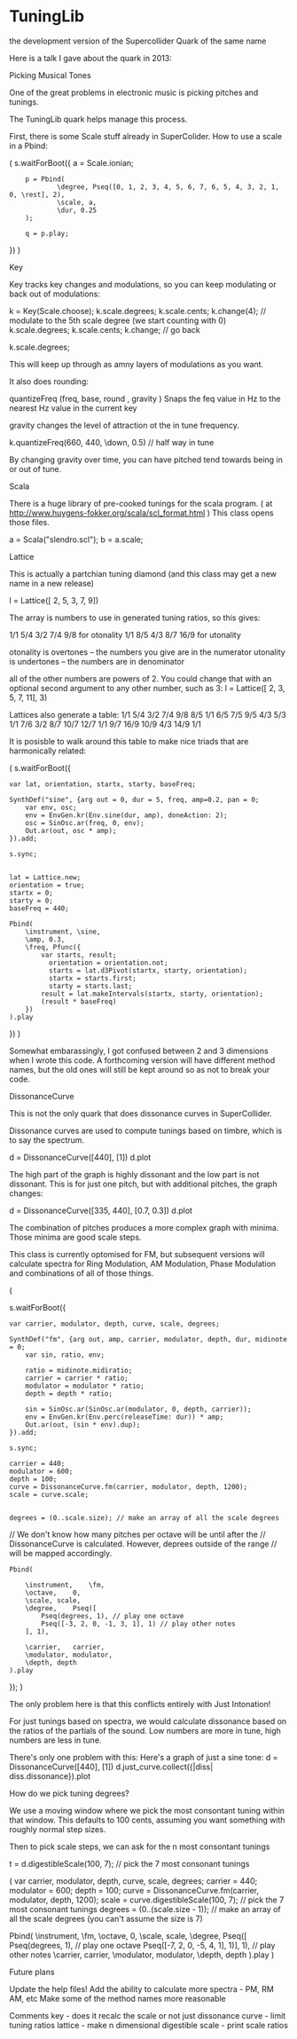 TuningLib
=========

the development version of the Supercollider Quark of the same name






Here is a talk I gave about the quark in 2013:



Picking Musical Tones

One of the great problems in electronic music is picking pitches and tunings.

The TuningLib quark helps manage this process.
















First, there is some Scale stuff already in SuperColider.
How to use a scale in a Pbind:

(
s.waitForBoot({
	    a = Scale.ionian;

	    p = Pbind(
		        \degree, Pseq([0, 1, 2, 3, 4, 5, 6, 7, 6, 5, 4, 3, 2, 1, 0, \rest], 2),
		        \scale, a,
		        \dur, 0.25
	    );

	    q = p.play;
})
)










Key

Key tracks key changes and modulations, so you can keep modulating or back out of modulations:

k = Key(Scale.choose);
k.scale.degrees;
k.scale.cents;
k.change(4); // modulate to the 5th scale degree (we start counting with 0)
k.scale.degrees;
k.scale.cents;
k.change; // go back

k.scale.degrees;

This will keep up through as amny layers of modulations as you want.

It also does rounding:

quantizeFreq (freq, base, round , gravity )
Snaps the feq value in Hz to the nearest Hz value in the current key

gravity changes the level of attraction ot the in tune frequency.

k.quantizeFreq(660, 440, \down, 0.5) // half way in tune

By changing gravity over time, you can have pitched tend towards being in or out of tune.








Scala

There is a huge library of pre-cooked tunings for the scala program. ( at http://www.huygens-fokker.org/scala/scl_format.html
) This class opens those files.

a = Scala("slendro.scl");
b = a.scale;









Lattice

This is actually a partchian tuning diamond (and this class may get a new name in a new release)

l = Lattice([ 2, 5, 3, 7, 9])

The array is numbers to use in generated tuning ratios, so this gives:

1/1 5/4 3/2 7/4 9/8   for otonality
1/1 8/5 4/3 8/7 16/9  for utonality

otonality is overtones – the numbers you give are in the numerator
utonality is undertones – the numbers are in denominator

all of the other numbers are powers of 2.  You could change that with an optional second argument to any other number, such as 3:
l = Lattice([ 2, 3, 5, 7, 11], 3)




Lattices also generate a table:
1/1 5/4 3/2 7/4 9/8
8/5 1/1 6/5 7/5 9/5
4/3 5/3 1/1 7/6 3/2
8/7 10/7 12/7 1/1 9/7
16/9 10/9 4/3 14/9 1/1

It is posisble to walk around this table to make nice triads that are harmonically related:

(
s.waitForBoot({

	var lat, orientation, startx, starty, baseFreq;

	SynthDef("sine", {arg out = 0, dur = 5, freq, amp=0.2, pan = 0;
		var env, osc;
		env = EnvGen.kr(Env.sine(dur, amp), doneAction: 2);
		osc = SinOsc.ar(freq, 0, env);
		Out.ar(out, osc * amp);
	}).add;

	s.sync;


	lat = Lattice.new;
	orientation = true;
	startx = 0;
	starty = 0;
	baseFreq = 440;

	Pbind(
		\instrument, \sine,
		\amp, 0.3,
		\freq, Pfunc({
			var starts, result;
			  orientation = orientation.not;
			  starts = lat.d3Pivot(startx, starty, orientation);
			  startx = starts.first;
			  starty = starts.last;
			result = lat.makeIntervals(startx, starty, orientation);
			(result * baseFreq)
		})
	).play
})
)



Somewhat embarassingly, I got confused between 2 and 3 dimensions when I wrote this code. A forthcoming version will have different method names, but the old ones will still be kept around so as not to break your code.











DissonanceCurve

This is not the only quark that does dissonance curves in SuperCollider.





Dissonance curves are used to compute tunings based on timbre, which is to say the spectrum.





d = DissonanceCurve([440], [1])
d.plot

The high part of the graph is highly dissonant and the low part is not dissonant.  This is for just one pitch, but with additional pitches, the graph changes:

d = DissonanceCurve([335, 440], [0.7, 0.3])
d.plot



The combination of pitches produces a more complex graph with minima. Those minima are good scale steps.







This class is currently optomised for FM, but subsequent versions will calculate spectra for Ring Modulation, AM Modulation, Phase Modulation and combinations of all of those things.










(

s.waitForBoot({

	var carrier, modulator, depth, curve, scale, degrees;

	SynthDef("fm", {arg out, amp, carrier, modulator, depth, dur, midinote = 0;
		var sin, ratio, env;

		ratio = midinote.midiratio;
		carrier = carrier * ratio;
		modulator = modulator * ratio;
		depth = depth * ratio;

		sin = SinOsc.ar(SinOsc.ar(modulator, 0, depth, carrier));
		env = EnvGen.kr(Env.perc(releaseTime: dur)) * amp;
		Out.ar(out, (sin * env).dup);
	}).add;

	s.sync;

	carrier = 440;
	modulator = 600;
	depth = 100;
	curve = DissonanceCurve.fm(carrier, modulator, depth, 1200);
	scale = curve.scale;


	degrees = (0..scale.size); // make an array of all the scale degrees


// We don't know how many pitches per octave  will be until after the
// DissonanceCurve is calculated.  However, deprees outside of the range
// will be mapped accordingly.


	Pbind(

		\instrument,	\fm,
		\octave,	0,
		\scale,	scale,
		\degree,	Pseq([
			Pseq(degrees, 1), // play one octave
			Pseq([-3, 2, 0, -1, 3, 1], 1) // play other notes
		], 1),

		\carrier,	carrier,
		\modulator,	modulator,
		\depth,	depth
	).play
});
)






The only problem here is that this conflicts entirely with Just Intonation!







For just tunings based on spectra, we would calculate dissonance based on the ratios of the partials of the sound.  Low numbers are more in tune, high numbers are less in tune.

There's only one problem with this:
Here's a graph of just a sine tone:
d = DissonanceCurve([440], [1])
d.just_curve.collect({|diss| diss.dissonance}).plot

How do we pick tuning degrees?





We use a moving window where we pick the most consontant tuning within that window.  This defaults to 100 cents, assuming you want something with roughly normal step sizes.



Then to pick scale steps, we can ask for the n most consontant tunings

t = d.digestibleScale(100, 7); // pick the 7 most consonant tunings







(
var carrier, modulator, depth, curve, scale, degrees;
carrier = 440;
modulator = 600;
depth = 100;
curve = DissonanceCurve.fm(carrier, modulator, depth, 1200);
scale = curve.digestibleScale(100, 7); // pick the 7 most consonant tunings
degrees = (0..(scale.size - 1)); // make an array of all the scale degrees (you can't assume the size is 7)

Pbind(
	\instrument, \fm,
	\octave, 0,
	\scale, scale,
	\degree, Pseq([
		Pseq(degrees, 1), // play one octave
		Pseq([-7, 2, 0, -5, 4, 1], 1)], 1), // play other notes
	\carrier, carrier,
	\modulator, modulator,
	\depth, depth
).play
)








Future plans

Update the help files!
Add the ability to calculate more spectra - PM, RM AM, etc
Make some of the method names more reasonable

Comments
key - does it recalc the scale or not
just dissonance curve - limit tuning ratios
lattice - make n dimensional
digestible scale - print scale ratios

